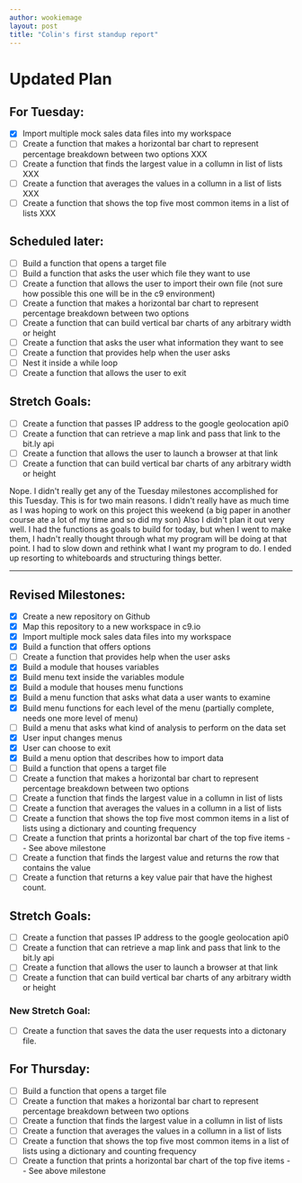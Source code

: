 ```yaml
---
author: wookiemage
layout: post
title: "Colin's first standup report"
---
```

# Updated Plan

## For Tuesday:
- [x] Import multiple mock sales data files into my workspace
- [ ] Create a function that makes a horizontal bar chart to represent percentage breakdown between two options XXX
- [ ] Create a function that finds the largest value in a collumn in list of lists XXX
- [ ] Create a function that averages the values in a collumn in a list of lists XXX
- [ ] Create a function that shows the top five most common items in a list of lists XXX

## Scheduled later:
- [ ] Build a function that opens a target file
- [ ] Build a function that asks the user which file they want to use
- [ ] Create a function that allows the user to import their own file (not sure how possible this one will be in the c9 environment)
- [ ] Create a function that makes a horizontal bar chart to represent percentage breakdown between two options
- [ ] Create a function that can build vertical bar charts of any arbitrary width or height
- [ ] Create a function that asks the user what information they want to see
- [ ] Create a function that provides help when the user asks
- [ ] Nest it inside a while loop
- [ ] Create a function that allows the user to exit

## Stretch Goals:
- [ ] Create a function that passes IP address to the google geolocation api0
- [ ] Create a function that can retrieve a map link and pass that link to the bit.ly api
- [ ] Create a function that allows the user to launch a browser at that link
- [ ] Create a function that can build vertical bar charts of any arbitrary width or height

Nope. I didn't really get any of the Tuesday milestones accomplished for this Tuesday. This is for two main reasons. I didn't really have as much time as I was hoping to work on this project this weekend (a big paper in another course ate a lot of my time and so did my son)
Also I didn't plan it out very well. I had the functions as goals to build for today, but when I went to make them, I hadn't really thought through what my program will be doing at that point. I had to slow down and rethink what I want my program to do. I ended up resorting to whiteboards and structuring things better.

___

## Revised Milestones:
- [x] Create a new repository on Github
- [x] Map this repository to a new workspace in c9.io
- [x] Import multiple mock sales data files into my workspace
- [x] Build a function that offers options
- [ ] Create a function that provides help when the user asks
- [x] Build a module that houses variables
- [x] Build menu text inside the variables module
- [x] Build a module that houses menu functions
- [x] Build a menu function that asks what data a user wants to examine
- [x] Build menu functions for each level of the menu (partially complete, needs one more level of menu)
- [ ] Build a menu that asks what kind of analysis to perform on the data set
- [x] User input changes menus
- [x] User can choose to exit
- [x] Build a menu option that describes how to import data
- [ ] Build a function that opens a target file
- [ ] Create a function that makes a horizontal bar chart to represent percentage breakdown between two options
- [ ] Create a function that finds the largest value in a collumn in list of lists
- [ ] Create a function that averages the values in a collumn in a list of lists
- [ ] Create a function that shows the top five most common items in a list of lists using a dictionary and counting frequency
- [ ] Create a function that prints a horizontal bar chart of the top five items -- See above milestone
- [ ] Create a function that finds the largest value and returns the row that contains the value
- [ ] Create a function that returns a key value pair that have the highest count.

## Stretch Goals:
- [ ] Create a function that passes IP address to the google geolocation api0
- [ ] Create a function that can retrieve a map link and pass that link to the bit.ly api
- [ ] Create a function that allows the user to launch a browser at that link
- [ ] Create a function that can build vertical bar charts of any arbitrary width or height

### New Stretch Goal:
- [ ] Create a function that saves the data the user requests into a dictonary file.

## For Thursday:
- [ ] Build a function that opens a target file
- [ ] Create a function that makes a horizontal bar chart to represent percentage breakdown between two options
- [ ] Create a function that finds the largest value in a collumn in list of lists
- [ ] Create a function that averages the values in a collumn in a list of lists
- [ ] Create a function that shows the top five most common items in a list of lists using a dictionary and counting frequency
- [ ] Create a function that prints a horizontal bar chart of the top five items -- See above milestone

